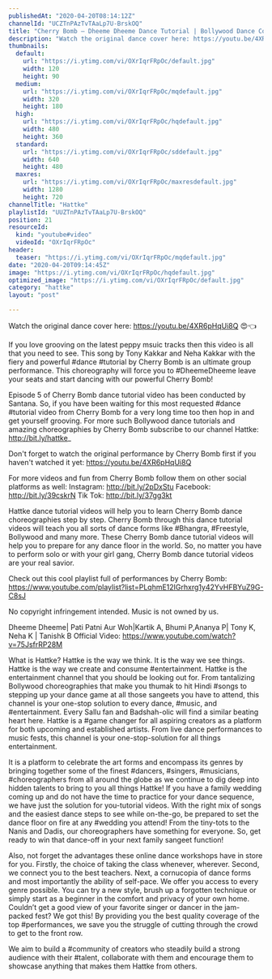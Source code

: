 ```yaml
---
publishedAt: "2020-04-20T08:14:12Z"
channelId: "UCZTnPAzTvTAaLp7U-BrskOQ"
title: "Cherry Bomb – Dheeme Dheeme Dance Tutorial | Bollywood Dance Cover | Hattke"
description: "Watch the original dance cover here: https://youtu.be/4XR6pHqUi8Q 😍👈\n\nIf you love grooving on the latest peppy msuic tracks then this video is all that you need to see. This song by Tony Kakkar and Neha Kakkar with the fiery and powerful #dance #tutorial by Cherry Bomb is an ultimate group performance. This choreography will force you to #DheemeDheeme leave your seats and start dancing with our powerful Cherry Bomb!\n\nEpisode 5 of Cherry Bomb dance tutorial video has been conducted by Santana. So, if you have been waiting for this most requested #dance #tutorial video from Cherry Bomb for a very long time too then hop in and get yourself grooving. For more such Bollywood dance tutorials and amazing choreographies by Cherry Bomb subscribe to our channel Hattke: http://bit.ly/hattke_\n\nDon't forget to watch the original performance by Cherry Bomb first if you haven't watched it yet: https://youtu.be/4XR6pHqUi8Q\n\nFor more videos and fun from Cherry Bomb follow them on other social platforms as well: Instagram: http://bit.ly/2pDxStu Facebook: http://bit.ly/39cskrN Tik Tok: http://bit.ly/37gg3kt\n\nHattke dance tutorial videos will help you to learn Cherry Bomb dance choreographies step by step. Cherry Bomb through this dance tutorial videos will teach you all sorts of dance forms like #Bhangra, #Freestyle, Bollywood and many more. These Cherry Bomb dance tutorial videos will help you to prepare for any dance floor in the world. So, no matter you have to perform solo or with your girl gang, Cherry Bomb dance tutorial videos are your real savior.\n\nCheck out this cool playlist full of performances by Cherry Bomb: https://www.youtube.com/playlist?list=PLqhmE12IGrhxrg1y42YvHFBYuZ9G-C8sJ\n\nNo copyright infringement intended. Music is not owned by us.\n\nDheeme Dheeme| Pati Patni Aur Woh|Kartik A, Bhumi P,Ananya P| Tony K, Neha K | Tanishk B Official Video: https://www.youtube.com/watch?v=75JsfrRP28M\n\nWhat is Hattke? Hattke is the way we think. It is the way we see things. Hattke is the way we create and consume #entertainment. Hattke is the entertainment channel that you should be looking out for. From tantalizing Bollywood choreographies that make you thumak to hit Hindi #songs to stepping up your dance game at all those sangeets you have to attend, this channel is your one-stop solution to every dance, #music, and #entertainment. Every Sallu fan and Badshah-olic will find a similar beating heart here. Hattke is a #game changer for all aspiring creators as a platform for both upcoming and established artists. From live dance performances to music fests, this channel is your one-stop-solution for all things entertainment.\n\nIt is a platform to celebrate the art forms and encompass its genres by bringing together some of the finest #dancers, #singers, #musicians, #choreographers from all around the globe as we continue to dig deep into hidden talents to bring to you all things Hattke! If you have a family wedding coming up and do not have the time to practice for your dance sequence, we have just the solution for you-tutorial videos. With the right mix of songs and the easiest dance steps to see while on-the-go, be prepared to set the dance floor on fire at any #wedding you attend! From the tiny-tots to the Nanis and Dadis, our choreographers have something for everyone. So, get ready to win that dance-off in your next family sangeet function!\n\nAlso, not forget the advantages these online dance workshops have in store for you. Firstly, the choice of taking the class whenever, wherever. Second, we connect you to the best teachers. Next, a cornucopia of dance forms and most importantly the ability of self-pace. We offer you access to every genre possible. You can try a new style, brush up a forgotten technique or simply start as a beginner in the comfort and privacy of your own home. Couldn’t get a good view of your favorite singer or dancer in the jam-packed fest? We got this! By providing you the best quality coverage of the top #performances, we save you the struggle of cutting through the crowd to get to the front row.\n\nWe aim to build a #community of creators who steadily build a strong audience with their #talent, collaborate with them and encourage them to showcase anything that makes them Hattke from others."
thumbnails:
  default:
    url: "https://i.ytimg.com/vi/OXrIqrFRpOc/default.jpg"
    width: 120
    height: 90
  medium:
    url: "https://i.ytimg.com/vi/OXrIqrFRpOc/mqdefault.jpg"
    width: 320
    height: 180
  high:
    url: "https://i.ytimg.com/vi/OXrIqrFRpOc/hqdefault.jpg"
    width: 480
    height: 360
  standard:
    url: "https://i.ytimg.com/vi/OXrIqrFRpOc/sddefault.jpg"
    width: 640
    height: 480
  maxres:
    url: "https://i.ytimg.com/vi/OXrIqrFRpOc/maxresdefault.jpg"
    width: 1280
    height: 720
channelTitle: "Hattke"
playlistId: "UUZTnPAzTvTAaLp7U-BrskOQ"
position: 21
resourceId:
  kind: "youtube#video"
  videoId: "OXrIqrFRpOc"
header:
  teaser: "https://i.ytimg.com/vi/OXrIqrFRpOc/mqdefault.jpg"
date: "2020-04-20T09:14:45Z"
image: "https://i.ytimg.com/vi/OXrIqrFRpOc/hqdefault.jpg"
optimized_image: "https://i.ytimg.com/vi/OXrIqrFRpOc/default.jpg"
category: "hattke"
layout: "post"

---
```

Watch the original dance cover here: https://youtu.be/4XR6pHqUi8Q 😍👈

If you love grooving on the latest peppy msuic tracks then this video is all that you need to see. This song by Tony Kakkar and Neha Kakkar with the fiery and powerful #dance #tutorial by Cherry Bomb is an ultimate group performance. This choreography will force you to #DheemeDheeme leave your seats and start dancing with our powerful Cherry Bomb!

Episode 5 of Cherry Bomb dance tutorial video has been conducted by Santana. So, if you have been waiting for this most requested #dance #tutorial video from Cherry Bomb for a very long time too then hop in and get yourself grooving. For more such Bollywood dance tutorials and amazing choreographies by Cherry Bomb subscribe to our channel Hattke: http://bit.ly/hattke_

Don't forget to watch the original performance by Cherry Bomb first if you haven't watched it yet: https://youtu.be/4XR6pHqUi8Q

For more videos and fun from Cherry Bomb follow them on other social platforms as well: Instagram: http://bit.ly/2pDxStu Facebook: http://bit.ly/39cskrN Tik Tok: http://bit.ly/37gg3kt

Hattke dance tutorial videos will help you to learn Cherry Bomb dance choreographies step by step. Cherry Bomb through this dance tutorial videos will teach you all sorts of dance forms like #Bhangra, #Freestyle, Bollywood and many more. These Cherry Bomb dance tutorial videos will help you to prepare for any dance floor in the world. So, no matter you have to perform solo or with your girl gang, Cherry Bomb dance tutorial videos are your real savior.

Check out this cool playlist full of performances by Cherry Bomb: https://www.youtube.com/playlist?list=PLqhmE12IGrhxrg1y42YvHFBYuZ9G-C8sJ

No copyright infringement intended. Music is not owned by us.

Dheeme Dheeme| Pati Patni Aur Woh|Kartik A, Bhumi P,Ananya P| Tony K, Neha K | Tanishk B Official Video: https://www.youtube.com/watch?v=75JsfrRP28M

What is Hattke? Hattke is the way we think. It is the way we see things. Hattke is the way we create and consume #entertainment. Hattke is the entertainment channel that you should be looking out for. From tantalizing Bollywood choreographies that make you thumak to hit Hindi #songs to stepping up your dance game at all those sangeets you have to attend, this channel is your one-stop solution to every dance, #music, and #entertainment. Every Sallu fan and Badshah-olic will find a similar beating heart here. Hattke is a #game changer for all aspiring creators as a platform for both upcoming and established artists. From live dance performances to music fests, this channel is your one-stop-solution for all things entertainment.

It is a platform to celebrate the art forms and encompass its genres by bringing together some of the finest #dancers, #singers, #musicians, #choreographers from all around the globe as we continue to dig deep into hidden talents to bring to you all things Hattke! If you have a family wedding coming up and do not have the time to practice for your dance sequence, we have just the solution for you-tutorial videos. With the right mix of songs and the easiest dance steps to see while on-the-go, be prepared to set the dance floor on fire at any #wedding you attend! From the tiny-tots to the Nanis and Dadis, our choreographers have something for everyone. So, get ready to win that dance-off in your next family sangeet function!

Also, not forget the advantages these online dance workshops have in store for you. Firstly, the choice of taking the class whenever, wherever. Second, we connect you to the best teachers. Next, a cornucopia of dance forms and most importantly the ability of self-pace. We offer you access to every genre possible. You can try a new style, brush up a forgotten technique or simply start as a beginner in the comfort and privacy of your own home. Couldn’t get a good view of your favorite singer or dancer in the jam-packed fest? We got this! By providing you the best quality coverage of the top #performances, we save you the struggle of cutting through the crowd to get to the front row.

We aim to build a #community of creators who steadily build a strong audience with their #talent, collaborate with them and encourage them to showcase anything that makes them Hattke from others.
